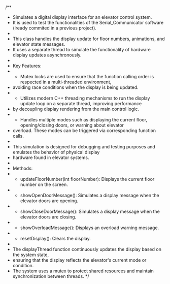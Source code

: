 /**
 * Simulates a digital display interface for an elevator control system.
 * It is used to test the functionalities of the Serial_Communicator software (lready commited in a previous project).
 * 
 * This class handles the display update for floor numbers, animations, and elevator state messages.
 * It uses a separate thread to simulate the functionality of hardware display updates asynchronously.
 * 
 * Key Features:
 * - Mutex locks are used to ensure that the function calling order is respected in a multi-threaded environment,
 *   avoiding race conditions when the display is being updated.
 * - Utilizes modern C++ threading mechanisms to run the display update loop on a separate thread, improving performance
 *   by decoupling display rendering from the main control logic.
 * - Handles multiple modes such as displaying the current floor, opening/closing doors, or warning about elevator
 *   overload. These modes can be triggered via corresponding function calls.
 * 
 * This simulation is designed for debugging and testing purposes and emulates the behavior of physical display
 * hardware found in elevator systems.
 *
 * Methods:
 * - updateFloorNumber(int floorNumber): Displays the current floor number on the screen.
 * - showOpenDoorMessage(): Simulates a display message when the elevator doors are opening.
 * - showCloseDoorMessage(): Simulates a display message when the elevator doors are closing.
 * - showOverloadMessage(): Displays an overload warning message.
 * - resetDisplay(): Clears the display.
 * 
 * The displayThread function continuously updates the display based on the system state,
 * ensuring that the display reflects the elevator's current mode or condition.
 * The system uses a mutex to protect shared resources and maintain synchronization between threads.
 */
